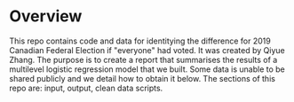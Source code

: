 # Overview
This repo contains code and data for identitying the difference for 2019 Canadian Federal Election if "everyone" had voted. It was created by Qiyue Zhang. The purpose is to create a report that summarises the results of a multilevel logistic regression model that we built. Some data is unable to be shared publicly and we detail how to obtain it below. The sections of this repo are: input, output, clean data scripts.
